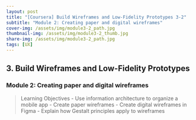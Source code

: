 ```yaml
---
layout: post
title: "[Coursera] Build Wireframes and Low-Fidelity Prototypes 3-2"
subtitle: "Module 2: Creating paper and digital wireframes"
cover-img: /assets/img/module3-2_path.jpg
thumbnail-img: /assets/img/module3-2_thumb.jpg
share-img: /assets/img/module3-2_path.jpg
tags: [UX]
--- 
```


## 3. Build Wireframes and Low-Fidelity Prototypes
### Module 2: Creating paper and digital wireframes

> Learning Objectives
	- Use information architecture to organize a mobile app
	- Create paper wireframes
	- Create digital wireframes in Figma
	- Explain how Gestalt principles apply to wireframes